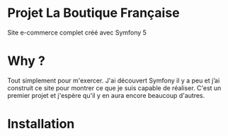 # Projet La Boutique Française

Site e-commerce complet créé avec Symfony 5

# Why ?

Tout simplement pour m'exercer. J'ai découvert Symfony il y a peu et j’ai construit ce site pour montrer ce que je suis capable de réaliser.
C'est un premier projet et j'espère qu'il y en aura encore beaucoup d'autres.

# Installation
